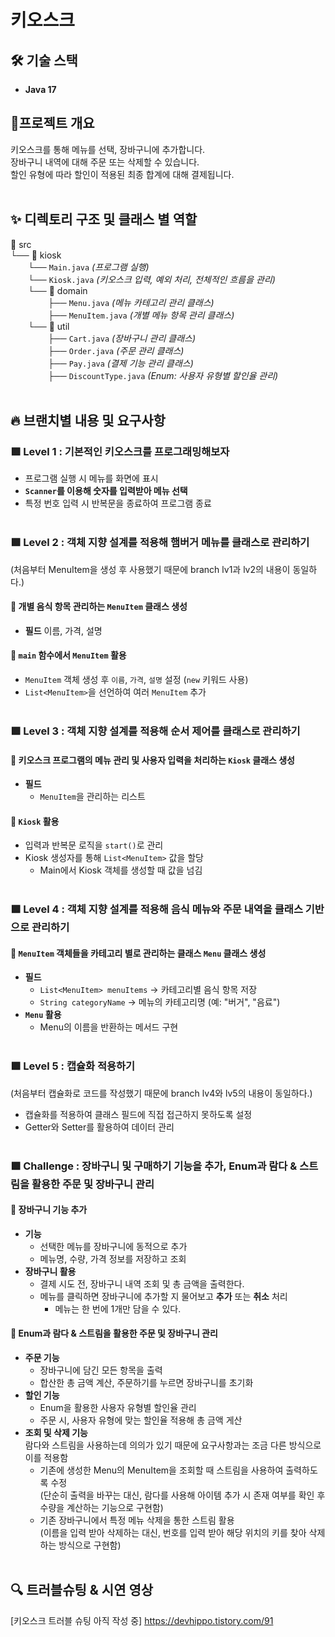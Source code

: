 # 키오스크

## 🛠 기술 스택
- **Java 17**
  
## 📌프로젝트 개요
키오스크를 통해 메뉴를 선택, 장바구니에 추가합니다.<br>
장바구니 내역에 대해 주문 또는 삭제할 수 있습니다.<br>
할인 유형에 따라 할인이 적용된 최종 합계에 대해 결제됩니다.
<br><br>

## ✨ 디렉토리 구조 및 클래스 별 역할
📂 src  
└── 📂 kiosk  
&emsp;&emsp;└── `Main.java` *(프로그램 실행)*  
&emsp;&emsp;└── `Kiosk.java` *(키오스크 입력, 예외 처리, 전체적인 흐름을 관리)*  
&emsp;&emsp;└── 📂 domain  
&emsp;&emsp;&emsp;&emsp; ├── `Menu.java` *(메뉴 카테고리 관리 클래스)*  
&emsp;&emsp;&emsp;&emsp; ├── `MenuItem.java` *(개별 메뉴 항목 관리 클래스)*  
&emsp;&emsp;└── 📂 util  
&emsp;&emsp;&emsp;&emsp; ├── `Cart.java` *(장바구니 관리 클래스)*  
&emsp;&emsp;&emsp;&emsp; ├── `Order.java` *(주문 관리 클래스)*  
&emsp;&emsp;&emsp;&emsp; ├── `Pay.java` *(결제 기능 관리 클래스)*  
&emsp;&emsp;&emsp;&emsp; ├── `DiscountType.java` *(Enum: 사용자 유형별 할인율 관리)*  
<br>
## 🔥 브랜치별 내용 및 요구사항
### 🟩 Level 1 : 기본적인 키오스크를 프로그래밍해보자
- 프로그램 실행 시 메뉴를 화면에 표시
- **`Scanner`를 이용해 숫자를 입력받아 메뉴 선택**
- 특정 번호 입력 시 반복문을 종료하여 프로그램 종료<br><br>

### 🟩 Level 2 : 객체 지향 설계를 적용해 햄버거 메뉴를 클래스로 관리하기
(처음부터 MenuItem을 생성 후 사용했기 때문에 branch lv1과 lv2의 내용이 동일하다.)
#### 📌 개별 음식 항목 관리하는 `MenuItem` 클래스 생성
- **필드**
  이름, 가격, 설명
#### 📌 `main` 함수에서 `MenuItem` 활용
- `MenuItem` 객체 생성 후 `이름`, `가격`, `설명` 설정 (`new` 키워드 사용)
- `List<MenuItem>`을 선언하여 여러 `MenuItem` 추가<br><br>

### 🟩 Level 3 : 객체 지향 설계를 적용해 순서 제어를 클래스로 관리하기
#### 📌 키오스크 프로그램의 메뉴 관리 및 사용자 입력을 처리하는 `Kiosk` 클래스 생성
- **필드**
  - `MenuItem`을 관리하는 리스트
#### 📌 `Kiosk` 활용
- 입력과 반복문 로직을 `start()`로 관리
- Kiosk 생성자를 통해 `List<MenuItem>` 값을 할당
  - Main에서 Kiosk 객체를 생성할 때 값을 넘김 <br><br>
    
### 🟩 Level 4 : 객체 지향 설계를 적용해 음식 메뉴와 주문 내역을 클래스 기반으로 관리하기
#### 📌 `MenuItem` 객체들을 카테고리 별로 관리하는 클래스 `Menu` 클래스 생성
- **필드**
  - `List<MenuItem> menuItems` → 카테고리별 음식 항목 저장
  - `String categoryName` → 메뉴의 카테고리명 (예: "버거", "음료")
- **`Menu` 활용**
  - Menu의 이름을 반환하는 메서드 구현 <br><br>
  
### 🟩 Level 5 : 캡슐화 적용하기
(처음부터 캡슐화로 코드를 작성했기 때문에 branch lv4와 lv5의 내용이 동일하다.) 
- 캡슐화를 적용하여 클래스 필드에 직접 접근하지 못하도록 설정
- Getter와 Setter를 활용하여 데이터 관리 <br><br>

### 🟩 Challenge : 장바구니 및 구매하기 기능을 추가, Enum과 람다 & 스트림을 활용한 주문 및 장바구니 관리 
#### 📌 장바구니 기능 추가
- **기능**
  - 선택한 메뉴를 장바구니에 동적으로 추가
  - 메뉴명, 수량, 가격 정보를 저장하고 조회
- **장바구니 활용**
  - 결제 시도 전, 장바구니 내역 조회 및 총 금액을 출력한다.
  - 메뉴를 클릭하면 장바구니에 추가할 지 물어보고 **추가** 또는 **취소** 처리
    - 메뉴는 한 번에 1개만 담을 수 있다.
#### 📌 Enum과 람다 & 스트림을 활용한 주문 및 장바구니 관리
- **주문 기능**
  - 장바구니에 담긴 모든 항목을 출력
  - 합산한 총 금액 계산, 주문하기를 누르면 장바구니를 초기화
- **할인 기능**
  - Enum을 활용한 사용자 유형별 할인율 관리
  - 주문 시, 사용자 유형에 맞는 할인율 적용해 총 금액 게산
- **조회 및 삭제 기능**
  <br>람다와 스트림을 사용하는데 의의가 있기 때문에 요구사항과는 조금 다른 방식으로 이를 적용함
  - 기존에 생성한 Menu의 MenuItem을 조회할 때 스트림을 사용하여 출력하도록 수정 <br>
    (단순히 출력을 바꾸는 대신, 람다를 사용해 아이템 추가 시 존재 여부를 확인 후 수량을 계산하는 기능으로 구현함)
  - 기존 장바구니에서 특정 메뉴 삭제을 통한 스트림 활용 <br>
    (이름을 입력 받아 삭제하는 대신, 번호를 입력 받아 해당 위치의 키를 찾아 삭제하는 방식으로 구현함)
<br><br>

## 🔍 트러블슈팅 & 시연 영상
[키오스크 트러블 슈팅 아직 작성 중] https://devhippo.tistory.com/91
